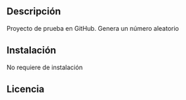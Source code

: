 ## Descripción

Proyecto de prueba en GitHub. Genera un número aleatorio

## Instalación

No requiere de instalación


## Licencia

